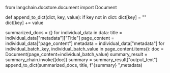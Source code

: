 from langchain.docstore.document import Document


def append_to_dict(dict, key, value):
    if key not in dict:
        dict[key] = ""
    dict[key] += value


summarized_docs = {}
for individual_data in data:
    title = individual_data["metadata"]["Title"]
    page_content = individual_data["page_content"]
    metadata = individual_data["metadata"]
    for individual_batch_key, individual_batch_value in page_content.items():
        doc = Document(page_content=individual_batch_value)
        summary_result = summary_chain.invoke([doc])
        summary = summary_result["output_text"]
        append_to_dict(summarized_docs, title, f"{summary} ",metadata)
